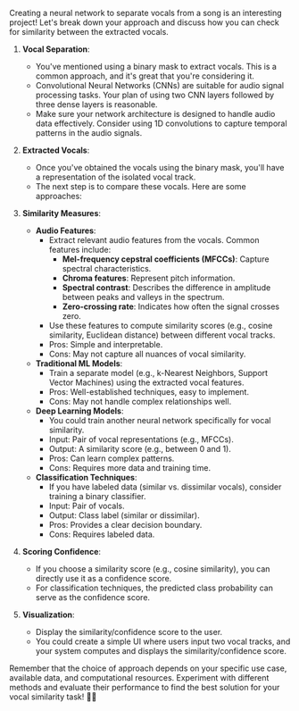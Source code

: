 Creating a neural network to separate vocals from a song is an interesting project! Let's break down your approach and discuss how you can check for similarity between the extracted vocals.

1. **Vocal Separation**:
    - You've mentioned using a binary mask to extract vocals. This is a common approach, and it's great that you're considering it.
    - Convolutional Neural Networks (CNNs) are suitable for audio signal processing tasks. Your plan of using two CNN layers followed by three dense layers is reasonable.
    - Make sure your network architecture is designed to handle audio data effectively. Consider using 1D convolutions to capture temporal patterns in the audio signals.

2. **Extracted Vocals**:
    - Once you've obtained the vocals using the binary mask, you'll have a representation of the isolated vocal track.
    - The next step is to compare these vocals. Here are some approaches:

3. **Similarity Measures**:
    - **Audio Features**:
        - Extract relevant audio features from the vocals. Common features include:
            - **Mel-frequency cepstral coefficients (MFCCs)**: Capture spectral characteristics.
            - **Chroma features**: Represent pitch information.
            - **Spectral contrast**: Describes the difference in amplitude between peaks and valleys in the spectrum.
            - **Zero-crossing rate**: Indicates how often the signal crosses zero.
        - Use these features to compute similarity scores (e.g., cosine similarity, Euclidean distance) between different vocal tracks.
        - Pros: Simple and interpretable.
        - Cons: May not capture all nuances of vocal similarity.
    - **Traditional ML Models**:
        - Train a separate model (e.g., k-Nearest Neighbors, Support Vector Machines) using the extracted vocal features.
        - Pros: Well-established techniques, easy to implement.
        - Cons: May not handle complex relationships well.
    - **Deep Learning Models**:
        - You could train another neural network specifically for vocal similarity.
        - Input: Pair of vocal representations (e.g., MFCCs).
        - Output: A similarity score (e.g., between 0 and 1).
        - Pros: Can learn complex patterns.
        - Cons: Requires more data and training time.
    - **Classification Techniques**:
        - If you have labeled data (similar vs. dissimilar vocals), consider training a binary classifier.
        - Input: Pair of vocals.
        - Output: Class label (similar or dissimilar).
        - Pros: Provides a clear decision boundary.
        - Cons: Requires labeled data.

4. **Scoring Confidence**:
    - If you choose a similarity score (e.g., cosine similarity), you can directly use it as a confidence score.
    - For classification techniques, the predicted class probability can serve as the confidence score.

5. **Visualization**:
    - Display the similarity/confidence score to the user.
    - You could create a simple UI where users input two vocal tracks, and your system computes and displays the similarity/confidence score.

Remember that the choice of approach depends on your specific use case, available data, and computational resources. Experiment with different methods and evaluate their performance to find the best solution for your vocal similarity task! 🎵🎤